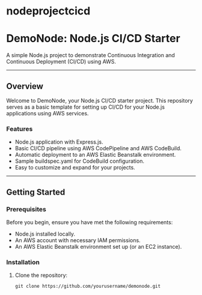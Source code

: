 # nodeprojectcicd
# DemoNode: Node.js CI/CD Starter

A simple Node.js project to demonstrate Continuous Integration and Continuous Deployment (CI/CD) using AWS.

---

## Overview

Welcome to DemoNode, your Node.js CI/CD starter project. This repository serves as a basic template for setting up CI/CD for your Node.js applications using AWS services.

### Features

- Node.js application with Express.js.
- Basic CI/CD pipeline using AWS CodePipeline and AWS CodeBuild.
- Automatic deployment to an AWS Elastic Beanstalk environment.
- Sample buildspec.yaml for CodeBuild configuration.
- Easy to customize and expand for your projects.

---

## Getting Started

### Prerequisites

Before you begin, ensure you have met the following requirements:

- Node.js installed locally.
- An AWS account with necessary IAM permissions.
- An AWS Elastic Beanstalk environment set up (or an EC2 instance).

### Installation

1. Clone the repository:

   ```shell
   git clone https://github.com/yourusername/demonode.git
